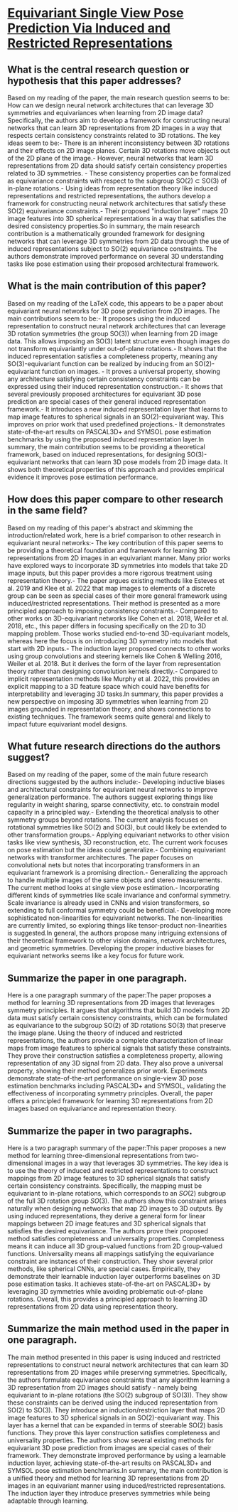 # [Equivariant Single View Pose Prediction Via Induced and Restricted   Representations](https://arxiv.org/abs/2307.03704)

## What is the central research question or hypothesis that this paper addresses?

Based on my reading of the paper, the main research question seems to be: How can we design neural network architectures that can leverage 3D symmetries and equivariances when learning from 2D image data?Specifically, the authors aim to develop a framework for constructing neural networks that can learn 3D representations from 2D images in a way that respects certain consistency constraints related to 3D rotations. The key ideas seem to be:- There is an inherent inconsistency between 3D rotations and their effects on 2D image planes. Certain 3D rotations move objects out of the 2D plane of the image.- However, neural networks that learn 3D representations from 2D data should satisfy certain consistency properties related to 3D symmetries. - These consistency properties can be formalized as equivariance constraints with respect to the subgroup SO(2) ⊂ SO(3) of in-plane rotations.- Using ideas from representation theory like induced representations and restricted representations, the authors develop a framework for constructing neural network architectures that satisfy these SO(2) equivariance constraints.- Their proposed "induction layer" maps 2D image features into 3D spherical representations in a way that satisfies the desired consistency properties.So in summary, the main research contribution is a mathematically grounded framework for designing networks that can leverage 3D symmetries from 2D data through the use of induced representations subject to SO(2) equivariance constraints. The authors demonstrate improved performance on several 3D understanding tasks like pose estimation using their proposed architectural framework.


## What is the main contribution of this paper?

Based on my reading of the LaTeX code, this appears to be a paper about equivariant neural networks for 3D pose prediction from 2D images. The main contributions seem to be:- It proposes using the induced representation to construct neural network architectures that can leverage 3D rotation symmetries (the group SO(3)) when learning from 2D image data. This allows imposing an SO(3) latent structure even though images do not transform equivariantly under out-of-plane rotations.- It shows that the induced representation satisfies a completeness property, meaning any SO(3)-equivariant function can be realized by inducing from an SO(2)-equivariant function on images. - It proves a universal property, showing any architecture satisfying certain consistency constraints can be expressed using their induced representation construction.- It shows that several previously proposed architectures for equivariant 3D pose prediction are special cases of their general induced representation framework.- It introduces a new induced representation layer that learns to map image features to spherical signals in an SO(2)-equivariant way. This improves on prior work that used predefined projections.- It demonstrates state-of-the-art results on PASCAL3D+ and SYMSOL pose estimation benchmarks by using the proposed induced representation layer.In summary, the main contribution seems to be providing a theoretical framework, based on induced representations, for designing SO(3)-equivariant networks that can learn 3D pose models from 2D image data. It shows both theoretical properties of this approach and provides empirical evidence it improves pose estimation performance.


## How does this paper compare to other research in the same field?

Based on my reading of this paper's abstract and skimming the introduction/related work, here is a brief comparison to other research in equivariant neural networks:- The key contribution of this paper seems to be providing a theoretical foundation and framework for learning 3D representations from 2D images in an equivariant manner. Many prior works have explored ways to incorporate 3D symmetries into models that take 2D image inputs, but this paper provides a more rigorous treatment using representation theory.- The paper argues existing methods like Esteves et al. 2019 and Klee et al. 2022 that map images to elements of a discrete group can be seen as special cases of their more general framework using induced/restricted representations. Their method is presented as a more principled approach to imposing consistency constraints.- Compared to other works on 3D-equivariant networks like Cohen et al. 2018, Weiler et al. 2018, etc., this paper differs in focusing specifically on the 2D to 3D mapping problem. Those works studied end-to-end 3D-equivariant models, whereas here the focus is on introducing 3D symmetry into models that start with 2D inputs.- The induction layer proposed connects to other works using group convolutions and steering kernels like Cohen & Welling 2016, Weiler et al. 2018. But it derives the form of the layer from representation theory rather than designing convolution kernels directly.- Compared to implicit representation methods like Murphy et al. 2022, this provides an explicit mapping to a 3D feature space which could have benefits for interpretability and leveraging 3D tasks.In summary, this paper provides a new perspective on imposing 3D symmetries when learning from 2D images grounded in representation theory, and shows connections to existing techniques. The framework seems quite general and likely to impact future equivariant model designs.


## What future research directions do the authors suggest?

Based on my reading of the paper, some of the main future research directions suggested by the authors include:- Developing inductive biases and architectural constraints for equivariant neural networks to improve generalization performance. The authors suggest exploring things like regularity in weight sharing, sparse connectivity, etc. to constrain model capacity in a principled way.- Extending the theoretical analysis to other symmetry groups beyond rotations. The current analysis focuses on rotational symmetries like SO(2) and SO(3), but could likely be extended to other transformation groups.- Applying equivariant networks to other vision tasks like view synthesis, 3D reconstruction, etc. The current work focuses on pose estimation but the ideas could generalize.- Combining equivariant networks with transformer architectures. The paper focuses on convolutional nets but notes that incorporating transformers in an equivariant framework is a promising direction.- Generalizing the approach to handle multiple images of the same objects and stereo measurements. The current method looks at single view pose estimation.- Incorporating different kinds of symmetries like scale invariance and conformal symmetry. Scale invariance is already used in CNNs and vision transformers, so extending to full conformal symmetry could be beneficial.- Developing more sophisticated non-linearities for equivariant networks. The non-linearities are currently limited, so exploring things like tensor-product non-linearities is suggested.In general, the authors propose many intriguing extensions of their theoretical framework to other vision domains, network architectures, and geometric symmetries. Developing the proper inductive biases for equivariant networks seems like a key focus for future work.


## Summarize the paper in one paragraph.

Here is a one paragraph summary of the paper:The paper proposes a method for learning 3D representations from 2D images that leverages symmetry principles. It argues that algorithms that build 3D models from 2D data must satisfy certain consistency constraints, which can be formulated as equivariance to the subgroup SO(2) of 3D rotations SO(3) that preserve the image plane. Using the theory of induced and restricted representations, the authors provide a complete characterization of linear maps from image features to spherical signals that satisfy these constraints. They prove their construction satisfies a completeness property, allowing representation of any 3D signal from 2D data. They also prove a universal property, showing their method generalizes prior work. Experiments demonstrate state-of-the-art performance on single-view 3D pose estimation benchmarks including PASCAL3D+ and SYMSOL, validating the effectiveness of incorporating symmetry principles. Overall, the paper offers a principled framework for learning 3D representations from 2D images based on equivariance and representation theory.


## Summarize the paper in two paragraphs.

Here is a two paragraph summary of the paper:This paper proposes a new method for learning three-dimensional representations from two-dimensional images in a way that leverages 3D symmetries. The key idea is to use the theory of induced and restricted representations to construct mappings from 2D image features to 3D spherical signals that satisfy certain consistency constraints. Specifically, the mapping must be equivariant to in-plane rotations, which corresponds to an $SO(2)$ subgroup of the full 3D rotation group $SO(3)$. The authors show this constraint arises naturally when designing networks that map 2D images to 3D outputs. By using induced representations, they derive a general form for linear mappings between 2D image features and 3D spherical signals that satisfies the desired equivariance. The authors prove their proposed method satisfies completeness and universality properties. Completeness means it can induce all 3D group-valued functions from 2D group-valued functions. Universality means all mappings satisfying the equivariance constraint are instances of their construction. They show several prior methods, like spherical CNNs, are special cases. Empirically, they demonstrate their learnable induction layer outperforms baselines on 3D pose estimation tasks. It achieves state-of-the-art on PASCAL3D+ by leveraging 3D symmetries while avoiding problematic out-of-plane rotations. Overall, this provides a principled approach to learning 3D representations from 2D data using representation theory.


## Summarize the main method used in the paper in one paragraph.

The main method presented in this paper is using induced and restricted representations to construct neural network architectures that can learn 3D representations from 2D images while preserving symmetries. Specifically, the authors formulate equivariance constraints that any algorithm learning a 3D representation from 2D images should satisfy - namely being equivariant to in-plane rotations (the SO(2) subgroup of SO(3)). They show these constraints can be derived using the induced representation from SO(2) to SO(3). They introduce an induction/restriction layer that maps 2D image features to 3D spherical signals in an SO(2)-equivariant way. This layer has a kernel that can be expanded in terms of steerable SO(2) basis functions. They prove this layer construction satisfies completeness and universality properties. The authors show several existing methods for equivariant 3D pose prediction from images are special cases of their framework. They demonstrate improved performance by using a learnable induction layer, achieving state-of-the-art results on PASCAL3D+ and SYMSOL pose estimation benchmarks.In summary, the main contribution is a unified theory and method for learning 3D representations from 2D images in an equivariant manner using induced/restricted representations. The induction layer they introduce preserves symmetries while being adaptable through learning.
